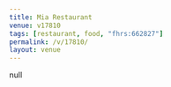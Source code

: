 ```yaml
---
title: Mia Restaurant
venue: v17810
tags: [restaurant, food, "fhrs:662827"]
permalink: /v/17810/
layout: venue
---
```

null